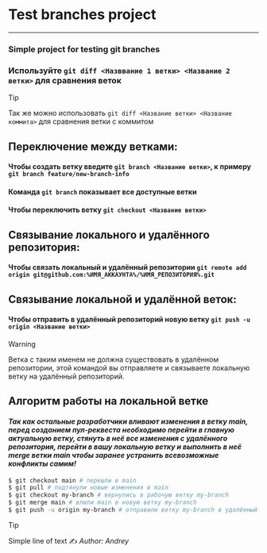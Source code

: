 # Test branches project
---
### Simple project for testing __git__ branches

### Используйте `git diff <Назввание 1 ветки> <Название 2 ветки>` для сравнения веток
> [!Tip]
> Так же можно использовать `git diff <Название ветки> <Название коммита>` для сравнения ветки с коммитом


## Переключение между ветками:
#### Чтобы создать ветку введите `git branch <Название ветки>`, к примеру `git branch feature/new-branch-info`
#### Команда `git branch` показывает все доступные ветки
#### Чтобы переключить ветку `git checkout <Название ветки>`


## Связывание локального и удалённого репозитория:
#### Чтобы связать локальный и удалённый репозитории `git remote add origin git@github.com:%ИМЯ_АККАУНТА%/%ИМЯ_РЕПОЗИТОРИЯ%.git`


## Связывание локальной и удалённой веток:
#### Чтобы отправить в удалённый репозиторий новую ветку `git push -u origin <Название ветки>`
> [!WARNING]
> Ветка с таким именем не должна существовать в удалённом репозитории, этой командой вы отправляете и связываете локальную ветку на удалённый репозиторий.


## __Алгоритм работы на локальной ветке__
#### *Так как остальные разработчики вливают изменения в ветку __main__, перед созданием пул-реквеста __необходимо__ перейти в главную актуальную ветку, стянуть в неё все изменения с удалённого репозитория, перейти в вашу локальную ветку и выполнить в неё __merge__ ветки __main__ чтобы заранее устранить всевозможные конфликты самим!*
```bash
$ git checkout main # перешли в main
$ git pull # подтянули новые изменения в main
$ git checkout my-branch # вернулись в рабочую ветку my-branch
$ git merge main # влили main в новую ветку my-branch
$ git push -u origin my-branch # отправили ветку my-branch в удалённый репозиторий
```

> [!Tip]
> Simple line of text
✍️ *Author: Andrey*
